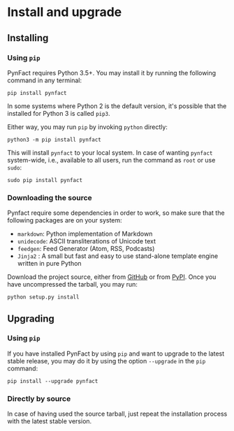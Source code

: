 <!-- vim: set ft=markdown fenc=utf-8 tw=72 nowrap: -->
<!-- Version: pynfact-1.0.2.dev4 -->

Install and upgrade
===================

Installing
----------

### Using `pip`

PynFact requires Python 3.5+.  You may install it by running the
following command in any terminal:

    pip install pynfact

In some systems where Python 2 is the default version, it's possible
that the installed for Python 3 is called `pip3`.

Either way, you may run `pip` by invoking `python` directly:

    python3 -m pip install pynfact

This will install `pynfact` to your local system.  In case of wanting
`pynfact` system-wide, i.e., available to all users, run the command as
`root` or use `sudo`:

    sudo pip install pynfact

### Downloading the source

Pynfact require some dependencies in order to work, so make sure that
the following packages are on your system:

   * `markdown`: Python implementation of Markdown
   * `unidecode`: ASCII transliterations of Unicode text
   * `feedgen`: Feed Generator (Atom, RSS, Podcasts)
   * `Jinja2` : A small but fast and easy to use stand-alone template
      engine written in pure Python

Download the project source, either from [GitHub][pynfact_github] or
from [PyPI][pynfact_pipy].  Once you have uncompressed the tarball, you
may run:

    python setup.py install

Upgrading
---------

### Using `pip`

If you have installed PynFact by using `pip` and want to upgrade to
the latest stable release, you may do it by using the option `--upgrade`
in the `pip` command:

    pip install --upgrade pynfact

### Directly by source

In case of having used the source tarball, just repeat the installation
process with the latest stable version.


[pynfact_github]: https://github.com/jacorbal/pynfact
[pynfact_pipy]: https://pypi.org/project/pynfact/#files

